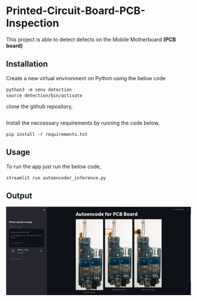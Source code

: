 # Printed-Circuit-Board-PCB-Inspection

This project is able to detect defects on the Mobile Motherboard **(PCB board)**

## Installation
Create a new virtual environment on Python using the below code
```
python3 -m venv detection
source detection/bin/activate
```
clone the github repository,
```

```

Install the neccessary requirements by running the code below,
```
pip install -r requirements.txt
```
## Usage
To run the app just run the below code,
```
streamlit run autoencoder_inference.py
```
## Output
![Output](</infer.png>)
